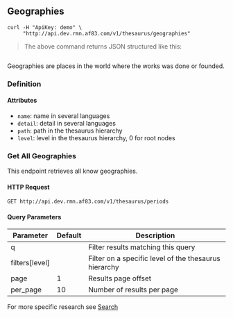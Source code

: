 ## Geographies

```shell
curl -H "ApiKey: demo" \
     "http://api.dev.rmn.af83.com/v1/thesaurus/geographies"
```

> The above command returns JSON structured like this:

<pre class="live_requests" data-path="/v1/thesaurus/geographies">
</pre>

Geographies are places in the world where the works was done or founded.

### Definition

#### Attributes

* `name`: name in several languages
* `detail`: detail in several languages
* `path`: path in the thesaurus hierarchy
* `level`: level in the thesaurus hierarchy, 0 for root nodes

### Get All Geographies

This endpoint retrieves all know geographies.

#### HTTP Request

`GET http://api.dev.rmn.af83.com/v1/thesaurus/periods`

#### Query Parameters

Parameter              | Default  | Description
---------              | -------  | -----------
q                      |          | Filter results matching this query
filters[level]         |          | Filter on a specific level of the thesaurus hierarchy
page                   | 1        | Results page offset
per_page               | 10       | Number of results per page

For more specific research see [Search](/?shell#search)
